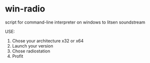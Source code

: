 # win-radio
script for command-line interpreter on windows to litsen soundstream

USE:
1. Chose your architecture x32 or x64
2. Launch your version
3. Chose radiostation
4. Profit
